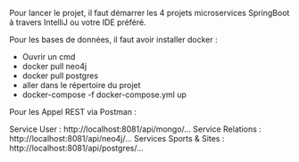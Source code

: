 Pour lancer le projet, il faut démarrer les 4 projets microservices SpringBoot à travers IntelliJ ou votre IDE préféré.

Pour les bases de données, il faut avoir installer docker :
 - Ouvrir un cmd
 - docker pull neo4j
 - docker pull postgres
 - aller dans le répertoire du projet
 - docker-compose -f  docker-compose.yml up

Pour les Appel REST via Postman :

Service User : http://localhost:8081/api/mongo/...
Service Relations : http://localhost:8081/api/neo4j/...
Services Sports & Sites : http://localhost:8081/api/postgres/...